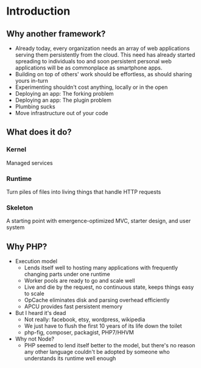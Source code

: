 # Introduction

## Why another framework?

* Already today, every organization needs an array of web applications serving them persistently from the cloud. This need has already started spreading to individuals too and soon persistent personal web applications will be as commonplace as smartphone apps.
* Building on top of others' work should be effortless, as should sharing yours in-turn
* Experimenting shouldn't cost anything, locally or in the open
* Deploying an app: The forking problem
* Deploying an app: The plugin problem
* Plumbing sucks
* Move infrastructure out of your code

## What does it do?

### Kernel

Managed services

### Runtime

Turn piles of files into living things that handle HTTP requests

### Skeleton

A starting point with emergence-optimized MVC, starter design, and user system

## Why PHP?

* Execution model
  * Lends itself well to hosting many applications with frequently changing parts under one runtime
  * Worker pools are ready to go and scale well
  * Live and die by the request, no continuous state, keeps things easy to scale
  * OpCache eliminates disk and parsing overhead efficiently
  * APCU provides fast persistent memory
* But I heard it's dead
  * Not really: facebook, etsy, wordpress, wikipedia
  * We just have to flush the first 10 years of its life down the toilet
  * php-fig, composer, packagist, PHP7/HHVM
* Why not Node?
  * PHP seemed to lend itself better to the model, but there's no reason any other language couldn't be adopted by someone who understands its runtime well enough

